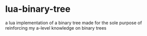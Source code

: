 # lua-binary-tree
a lua implementation of a binary tree
made for the sole purpose of reinforcing my a-level knowledge on binary trees
